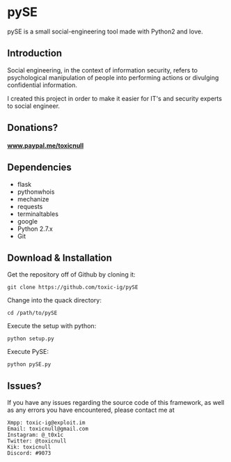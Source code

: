 # pySE
pySE is a small social-engineering tool made with Python2 and love.

## Introduction

Social engineering, in the context of information security, refers to psychological manipulation of people into performing actions or divulging confidential information.

I created this project in order to make it easier for IT's and security experts to social engineer.

## Donations?
#### www.paypal.me/toxicnull

## Dependencies

* flask
* pythonwhois
* mechanize
* requests
* terminaltables
* google
* Python 2.7.x
* Git

## Download & Installation

Get the repository off of Github by cloning it:

    git clone https://github.com/toxic-ig/pySE

Change into the quack directory:

    cd /path/to/pySE

Execute the setup with python:

    python setup.py
    
Execute PySE:

    python pySE.py


## Issues?

If you have any issues regarding the source code of this framework, as well as any errors you have encountered, please contact me at 

    Xmpp: toxic-ig@exploit.im
    Email: toxicnull@gmail.com
    Instagram: @_t0x1c
    Twitter: @toxicnull
    Kik: toxicnull
    Discord: #9073
